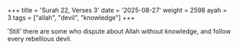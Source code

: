 +++
title = 'Surah 22, Verses 3'
date = '2025-08-27'
weight = 2598
ayah = 3
tags = ["allah", "devil", "knowledge"]
+++

˹Still˺ there are some who dispute about Allah without knowledge, and follow every rebellious devil.
